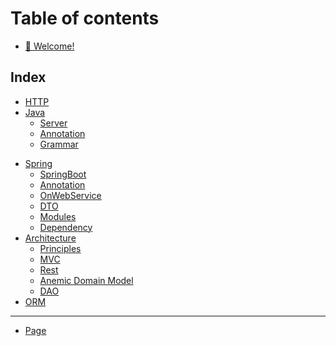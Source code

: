 # Table of contents

* [👋 Welcome!](README.md)

## Index

* [HTTP](about-us/Http.md)
* [Java](about-us/java/README.md)
    * [Server](about-us/java/server.md)
    * [Annotation](about-us/java/annotation.md)
    * [Grammar](about-us/java/grammar.md)

[//]: # (    * [Mission]&#40;about-us/java/mission.md&#41;)

* [Spring](about-us/spring/README.md)
    * [SpringBoot](about-us/spring/springBoot.md)
    * [Annotation](about-us/spring/annotation.md)
    * [OnWebService](about-us/spring/onWebService.md)
    * [DTO](about-us/spring/DTO.md)
    * [Modules](about-us/spring/modules.md)
    * [Dependency](about-us/spring/dependency.md)
* [Architecture](about-us/architecture/README.md)
    * [Principles](about-us/architecture/principles.md)
    * [MVC](about-us/architecture/mvc.md)
    * [Rest](about-us/architecture/rest.md)
    * [Anemic Domain Model](about-us/architecture/anemicDomainModel.md)
    * [DAO](about-us/architecture/dao.md)
* [ORM](about-us/orm.md)

[//]: # (* [💖 Values]&#40;about-us/Http.md&#41;)

[//]: # (## Team)

[//]: # ()

[//]: # (* [👋 Meet the Team!]&#40;team/meet-the-team.md&#41;)

[//]: # ()

[//]: # (## Collaborating)

[//]: # ()

[//]: # (* [🤝 How we Work Together]&#40;collaborating/how-we-work-together.md&#41;)

[//]: # (* [📅 Meetings]&#40;collaborating/meetings.md&#41;)

[//]: # ()

[//]: # (## Policies)

[//]: # ()

[//]: # (* [🌴 Requesting Time Off]&#40;policies/requesting-time-off.md&#41;)

***

* [Page](page.md)

